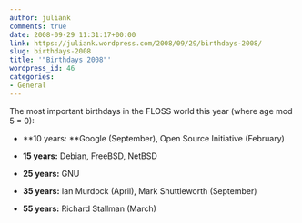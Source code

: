 ```yaml
---
author: juliank
comments: true
date: 2008-09-29 11:31:17+00:00
link: https://juliank.wordpress.com/2008/09/29/birthdays-2008/
slug: birthdays-2008
title: '"Birthdays 2008"'
wordpress_id: 46
categories:
- General
---
```


The most important birthdays in the FLOSS world this year (where age mod 5 = 0):



	
  * **10 years: **Google (September), Open Source Initiative (February)

	
  * **15 years:** Debian, FreeBSD, NetBSD

	
  * **25 years:** GNU

	
  * **35 years:** Ian Murdock (April), Mark Shuttleworth (September)

	
  * **55 years:** Richard Stallman (March)


